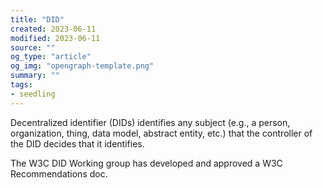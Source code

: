 ```yaml
---
title: "DID"
created: 2023-06-11
modified: 2023-06-11
source: ""
og_type: "article"
og_img: "opengraph-template.png"
summary: ""
tags:
- seedling
---
```


Decentralized identifier (DIDs) identifies any subject (e.g., a person, organization, thing, data model, abstract entity, etc.) that the controller of the DID decides that it identifies.

The W3C DID Working group has developed and approved a W3C Recommendations doc.